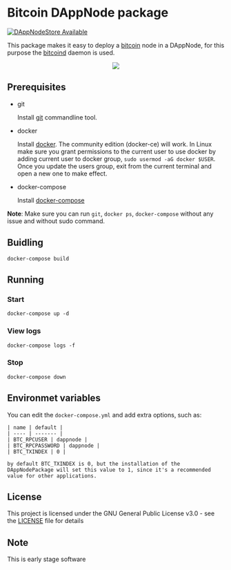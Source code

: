 # Bitcoin DAppNode package

[![DAppNodeStore Available](https://img.shields.io/badge/DAppNodeStore-Available-brightgreen.svg)](http://my.admin.dnp.dappnode.eth/#/installer/bitcoin.dnp.dappnode.eth)


This package makes it easy to deploy a [bitcoin](https://bitcoin.org) node in a DAppNode, for this purpose the [bitcoind](https://bitcoin.org/es/descargar) daemon is used.

<p align="center"><img src="./img/install.gif?raw=true"/></p>

## Prerequisites

- git

   Install [git](https://git-scm.com/book/en/v2/Getting-Started-Installing-Git) commandline tool.

- docker

   Install [docker](https://docs.docker.com/engine/installation). The community edition (docker-ce) will work. In Linux make sure you grant permissions to the current user to use docker by adding current user to docker group, `sudo usermod -aG docker $USER`. Once you update the users group, exit from the current terminal and open a new one to make effect.

- docker-compose

   Install [docker-compose](https://docs.docker.com/compose/install)
   
**Note**: Make sure you can run `git`, `docker ps`, `docker-compose` without any issue and without sudo command.


## Buidling

`docker-compose build`

## Running

### Start

`docker-compose up -d`

### View logs

`docker-compose logs -f`

### Stop

`docker-compose down`

## Environmet variables

You can edit the `docker-compose.yml` and add extra options, such as:
```
| name | default |
| ---- | ------- |
| BTC_RPCUSER | dappnode |
| BTC_RPCPASSWORD | dappnode |
| BTC_TXINDEX | 0 |

by default BTC_TXINDEX is 0, but the installation of the DAppNodePackage will set this value to 1, since it's a recommended value for other applications.
```

## License

This project is licensed under the GNU General Public License v3.0 - see the [LICENSE](LICENSE) file for details

## Note

This is early stage software
